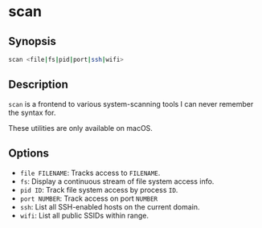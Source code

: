 # scan

## Synopsis

```sh
scan <file|fs|pid|port|ssh|wifi>
```

## Description

`scan` is a frontend to various system-scanning tools I can never remember the
syntax for.

These utilities are only available on macOS.

## Options

- `file FILENAME`:
    Tracks access to `FILENAME`.
- `fs`:
    Display a continuous stream of file system access info.
- `pid ID`:
    Track file system access by process `ID`.
- `port NUMBER`:
    Track access on port `NUMBER`
- `ssh`:
    List all SSH-enabled hosts on the current domain.
- `wifi`:
    List all public SSIDs within range.
